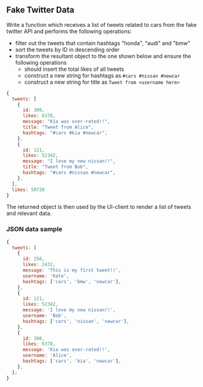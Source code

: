 ## Fake Twitter Data

Write a function which receives a list of tweets related to cars from the fake twitter API and performs the following operations:

- filter out the tweets that contain hashtags "honda", "audi" and "bmw"
- sort the tweets by ID in descending order
- transform the resultant object to the one shown below and ensure the following operations
  - should insert the total likes of all tweets
  - construct a new string for hashtags as `#cars #nissan #newcar`
  - construct a new string for title as `Tweet from <username here>`

```javascript
{
  tweets: [
    {
      id: 300,
      likes: 6378,
      message: "Kia was over-rated!!",
      title: "Tweet from Alice",
      hashtags: "#cars #kia #newcar",
    },
    {
      id: 121,
      likes: 52342,
      message: "I love my new nissan!!",
      title: "Tweet from Bob",
      hashtags: "#cars #nissan #newcar",
    },
  ],
  likes: 58720
}
```

The returned object is then used by the UI-client to render a list of tweets and relevant data.

### JSON data sample

```javascript
{
  tweets: [
    {
      id: 256,
      likes: 2432,
      message: 'This is my first tweet!!',
      username: 'Kate',
      hashtags: ['cars', 'bmw', 'newcar'],
    },
    {
      id: 121,
      likes: 52342,
      message: 'I love my new nissan!!',
      username: 'Bob',
      hashtags: ['cars', 'nissan', 'newcar'],
    },
    {
      id: 300,
      likes: 6378,
      message: 'Kia was over-rated!!',
      username: 'Alice',
      hashtags: ['cars', 'kia', 'newcar'],
    },
  ];
}
```
